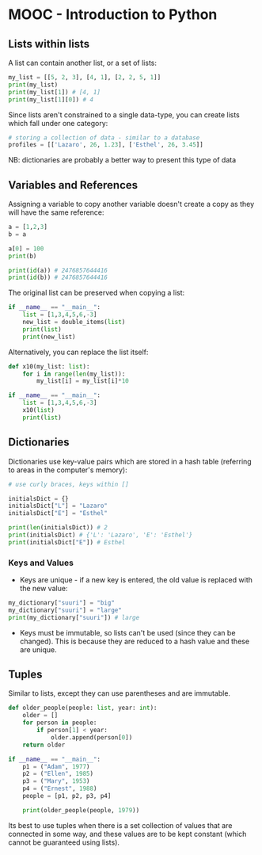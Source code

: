 # MOOC - Introduction to Python
## Lists within lists

A list can contain another list, or a set of lists:
```python
my_list = [[5, 2, 3], [4, 1], [2, 2, 5, 1]]
print(my_list)
print(my_list[1]) # [4, 1]
print(my_list[1][0]) # 4
```

Since lists aren't constrained to a single data-type, you can create lists which fall under one category:
```python
# storing a collection of data - similar to a database
profiles = [['Lazaro', 26, 1.23], ['Esthel', 26, 3.45]]
```

NB: dictionaries are probably a better way to present this type of data
## Variables and References

Assigning a variable to copy another variable doesn't create a copy as they will have the same reference:
```python
a = [1,2,3]
b = a

a[0] = 100
print(b)

print(id(a)) # 2476857644416
print(id(b)) # 2476857644416
```

The original list can be preserved when copying a list:
```python
if __name__ == "__main__":
    list = [1,3,4,5,6,-3]
    new_list = double_items(list)
    print(list)
    print(new_list)
```

Alternatively, you can replace the list itself:
```python
def x10(my_list: list):
    for i in range(len(my_list)):
        my_list[i] = my_list[i]*10

if __name__ == "__main__":
    list = [1,3,4,5,6,-3]
    x10(list)
    print(list)
```
## Dictionaries
Dictionaries use key-value pairs which are stored in a hash table (referring to areas in the computer's memory):
```python
# use curly braces, keys within []

initialsDict = {}
initialsDict["L"] = "Lazaro"
initialsDict["E"] = "Esthel"

print(len(initialsDict)) # 2
print(initialsDict) # {'L': 'Lazaro', 'E': 'Esthel'}
print(initialsDict["E"]) # Esthel
```
### Keys and Values
* Keys are unique - if a new key is entered, the old value is replaced with the new value:
```python
my_dictionary["suuri"] = "big"
my_dictionary["suuri"] = "large"
print(my_dictionary["suuri"]) # large
```
* Keys must be immutable, so lists can't be used (since they can be changed). This is because they are reduced to a hash value and these are unique.
## Tuples
Similar to lists, except they can use parentheses and are immutable.
```python
def older_people(people: list, year: int):
    older = []
    for person in people:
        if person[1] < year:
            older.append(person[0])
    return older

if __name__ == "__main__":    
    p1 = ("Adam", 1977)
    p2 = ("Ellen", 1985)
    p3 = ("Mary", 1953)
    p4 = ("Ernest", 1988)
    people = [p1, p2, p3, p4]

    print(older_people(people, 1979))
```

Its best to use tuples when there is a set collection of values that are connected in some way, and these values are to be kept constant (which cannot be guaranteed using lists).

 